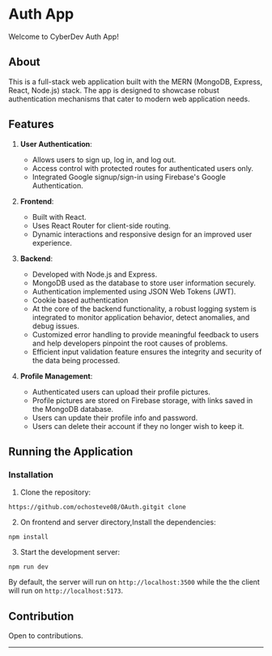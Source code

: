 # Auth App

Welcome to CyberDev Auth App!

## About

This is a full-stack web application built with the MERN (MongoDB, Express, React, Node.js) stack. The app is designed to showcase robust authentication mechanisms that cater to modern web application needs.

## Features

1. **User Authentication**:

   - Allows users to sign up, log in, and log out.
   - Access control with protected routes for authenticated users only.
   - Integrated Google signup/sign-in using Firebase's Google Authentication.
2. **Frontend**:

   - Built with React.
   - Uses React Router for client-side routing.
   - Dynamic interactions and responsive design for an improved user experience.
3. **Backend**:

   - Developed with Node.js and Express.
   - MongoDB used as the database to store user information securely.
   - Authentication implemented using JSON Web Tokens (JWT).
   - Cookie based authentication

   * At the core of the backend functionality, a robust logging system is integrated to monitor application behavior, detect anomalies, and debug issues.
   * Customized error handling to provide meaningful feedback to users and help developers pinpoint the root causes of problems.
   * Efficient input validation feature ensures the integrity and security of the data being processed.
4. **Profile Management**:

   - Authenticated users can upload their profile pictures.
   - Profile pictures are stored on Firebase storage, with links saved in the MongoDB database.
   - Users can update their profile info and password.
   - Users can delete their account if they no longer wish to keep it.

## Running the Application


### Installation

1. Clone the repository:

```shell
https://github.com/ochosteve08/OAuth.gitgit clone 
```

2. On frontend and server directory,Install the dependencies:

```shell
npm install
```

3. Start the development server:

```shell
npm run dev
```

By default, the server will run on `http://localhost:3500` while the the client will run on `http://localhost:5173`.

## Contribution

Open to contributions. 

---
